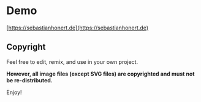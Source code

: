 # Demo

[https://sebastianhonert.de](https://sebastianhonert.de)

## Copyright

Feel free to edit, remix, and use in your own project.

**However, all image files (except SVG files) are copyrighted and must not be re-distributed.**

Enjoy!
